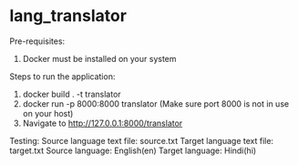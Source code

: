 # lang_translator
Pre-requisites:
1. Docker must be installed on your system


Steps to run the application:
1. docker build . -t translator
2. docker run -p 8000:8000 translator (Make sure port 8000 is not in use on your host)
3. Navigate to http://127.0.0.1:8000/translator

Testing:
Source language text file: source.txt
Target language text file: target.txt
Source language: English(en)
Target language: Hindi(hi)

